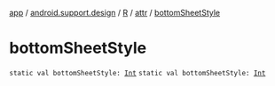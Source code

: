 [app](../../../index.md) / [android.support.design](../../index.md) / [R](../index.md) / [attr](index.md) / [bottomSheetStyle](./bottom-sheet-style.md)

# bottomSheetStyle

`static val bottomSheetStyle: `[`Int`](https://kotlinlang.org/api/latest/jvm/stdlib/kotlin/-int/index.html)
`static val bottomSheetStyle: `[`Int`](https://kotlinlang.org/api/latest/jvm/stdlib/kotlin/-int/index.html)